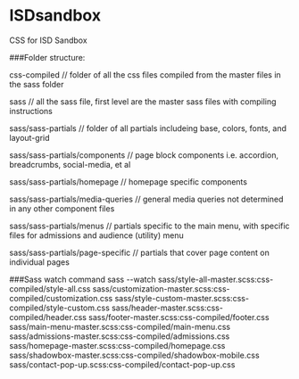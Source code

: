 # ISDsandbox
CSS for ISD Sandbox

###Folder structure:

css-compiled  // folder of all the css files compiled from the master files in the sass folder

sass   // all the sass file, first level are the master sass files with compiling instructions

sass/sass-partials    // folder of all partials includeing base, colors, fonts, and layout-grid

sass/sass-partials/components  // page block components i.e. accordion, breadcrumbs, social-media, et al

sass/sass-partials/homepage    // homepage specific components

sass/sass-partials/media-queries  // general media queries not determined in any other component files

sass/sass-partials/menus  // partials specific to the main menu, with specific files for admissions and audience (utility) menu

sass/sass-partials/page-specific  // partials that cover page content on individual pages 

###Sass watch command
sass --watch sass/style-all-master.scss:css-compiled/style-all.css sass/customization-master.scss:css-compiled/customization.css sass/style-custom-master.scss:css-compiled/style-custom.css sass/header-master.scss:css-compiled/header.css sass/footer-master.scss:css-compiled/footer.css sass/main-menu-master.scss:css-compiled/main-menu.css sass/admissions-master.scss:css-compiled/admissions.css sass/homepage-master.scss:css-compiled/homepage.css sass/shadowbox-master.scss:css-compiled/shadowbox-mobile.css sass/contact-pop-up.scss:css-compiled/contact-pop-up.css
